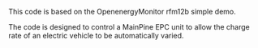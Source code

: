 This code is based on the OpenenergyMonitor rfm12b simple demo.

The code is designed to control a MainPine EPC unit to allow the charge rate of an electric vehicle to be automatically varied.

